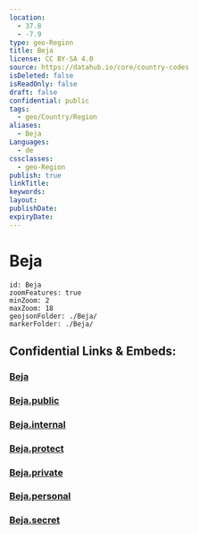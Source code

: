 ```yaml
---
location:
  - 37.8
  - -7.9
type: geo-Region
title: Beja
license: CC BY-SA 4.0
source: https://datahub.io/core/country-codes
isDeleted: false
isReadOnly: false
draft: false
confidential: public
tags:
  - geo/Country/Region
aliases:
  - Beja
Languages:
  - de
cssclasses:
  - geo-Region
publish: true
linkTitle:
keywords:
layout:
publishDate:
expiryDate:
---
```


# Beja

```leaflet
id: Beja
zoomFeatures: true 
minZoom: 2 
maxZoom: 18
geojsonFolder: ./Beja/
markerFolder: ./Beja/
```


## Confidential Links & Embeds: 

### [Beja](/_Standards/Earth/Continent/Europe/Europe~South/Portugal/Districts~Portugal/Beja.md) 

### [Beja.public](/_public/Earth/Continent/Europe/Europe~South/Portugal/Districts~Portugal/Beja.public.md) 

### [Beja.internal](/_internal/Earth/Continent/Europe/Europe~South/Portugal/Districts~Portugal/Beja.internal.md) 

### [Beja.protect](/_protect/Earth/Continent/Europe/Europe~South/Portugal/Districts~Portugal/Beja.protect.md) 

### [Beja.private](/_private/Earth/Continent/Europe/Europe~South/Portugal/Districts~Portugal/Beja.private.md) 

### [Beja.personal](/_personal/Earth/Continent/Europe/Europe~South/Portugal/Districts~Portugal/Beja.personal.md) 

### [Beja.secret](/_secret/Earth/Continent/Europe/Europe~South/Portugal/Districts~Portugal/Beja.secret.md)


